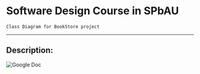 # Software Design Course in SPbAU
  
    Class Diagram for BookStore project
---

## Description:

![Google Doc](https://docs.google.com/document/d/16qultV6EpUhHc_GFt_kSPsUpykGkvRZJLOY4f_Jlq2o/edit)
